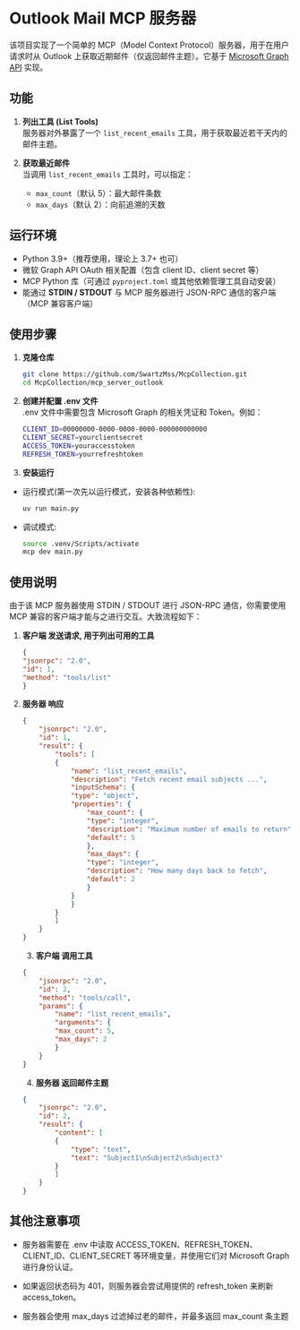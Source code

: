 # Outlook Mail MCP 服务器

该项目实现了一个简单的 MCP（Model Context Protocol）服务器，用于在用户请求时从 Outlook 上获取近期邮件（仅返回邮件主题）。它基于 [Microsoft Graph API](https://docs.microsoft.com/en-us/graph/) 实现。

## 功能

1. **列出工具 (List Tools)**  
   服务器对外暴露了一个 `list_recent_emails` 工具，用于获取最近若干天内的邮件主题。

2. **获取最近邮件**  
   当调用 `list_recent_emails` 工具时，可以指定：
   - `max_count`（默认 5）：最大邮件条数  
   - `max_days`（默认 2）：向前追溯的天数  

## 运行环境

- Python 3.9+（推荐使用，理论上 3.7+ 也可）
- 微软 Graph API OAuth 相关配置（包含 client ID、client secret 等）
- MCP Python 库（可通过 `pyproject.toml` 或其他依赖管理工具自动安装）
- 能通过 **STDIN / STDOUT** 与 MCP 服务器进行 JSON-RPC 通信的客户端（MCP 兼容客户端）

## 使用步骤

1. **克隆仓库**  
   ```bash
   git clone https://github.com/SwartzMss/McpCollection.git
   cd McpCollection/mcp_server_outlook
   ```

2. **创建并配置 .env 文件**  
    .env 文件中需要包含 Microsoft Graph 的相关凭证和 Token。例如：
    ```bash
    CLIENT_ID=00000000-0000-0000-0000-000000000000
    CLIENT_SECRET=yourclientsecret
    ACCESS_TOKEN=youraccesstoken
    REFRESH_TOKEN=yourrefreshtoken
    ```
3. **安装运行** 
- 运行模式(第一次先以运行模式，安装各种依赖性):
    ```bash   
    uv run main.py
    ```
- 调试模式:
    ```bash
    source .venv/Scripts/activate
    mcp dev main.py
    ```


## 使用说明
由于该 MCP 服务器使用 STDIN / STDOUT 进行 JSON-RPC 通信，你需要使用 MCP 兼容的客户端才能与之进行交互。大致流程如下：
1. **客户端 发送请求, 用于列出可用的工具**  
    ```json
    {
    "jsonrpc": "2.0",
    "id": 1,
    "method": "tools/list"
    }
    ```
2. **服务器 响应**  
    ```json
    {
        "jsonrpc": "2.0",
        "id": 1,
        "result": {
            "tools": [
            {
                "name": "list_recent_emails",
                "description": "Fetch recent email subjects ...",
                "inputSchema": {
                "type": "object",
                "properties": {
                    "max_count": {
                    "type": "integer",
                    "description": "Maximum number of emails to return",
                    "default": 5
                    },
                    "max_days": {
                    "type": "integer",
                    "description": "How many days back to fetch",
                    "default": 2
                    }
                }
                }
            }
            ]
        }
    }
    ```
    3. **客户端 调用工具**  
    ```json
    {
        "jsonrpc": "2.0",
        "id": 2,
        "method": "tools/call",
        "params": {
            "name": "list_recent_emails",
            "arguments": {
            "max_count": 5,
            "max_days": 2
            }
        }
    }
    ```
    4. **服务器 返回邮件主题**  
    ```json
    {
        "jsonrpc": "2.0",
        "id": 2,
        "result": {
            "content": [
            {
                "type": "text",
                "text": "Subject1\nSubject2\nSubject3"
            }
            ]
        }
    }
    ```

## 其他注意事项
- 服务器需要在 .env 中读取 ACCESS_TOKEN、REFRESH_TOKEN、CLIENT_ID、CLIENT_SECRET 等环境变量，并使用它们对 Microsoft Graph 进行身份认证。

- 如果返回状态码为 401，则服务器会尝试用提供的 refresh_token 来刷新 access_token。

- 服务器会使用 max_days 过滤掉过老的邮件，并最多返回 max_count 条主题
